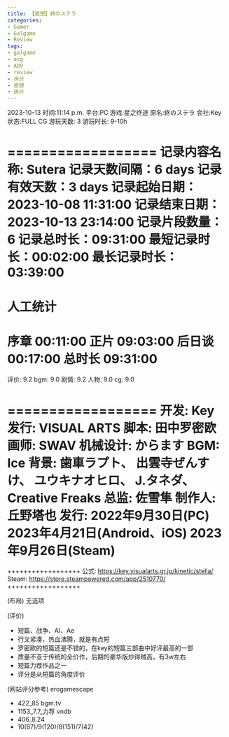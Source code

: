 ```yaml
---
title: 【感想】終のステラ
categories:
- Gamer
- Galgame
- Review
tags:
- galgame
- acg
- ADV
- review
- 评分
- 感想
- 统计
---
```


2023-10-13
时间:11:14 p.m.
平台:PC
游戏:星之终途
原名:終のステラ
会社:Key
状态:FULL CG
游玩天数: 3
游玩时长: 9-10h

==================
记录内容名称: Sutera
记录天数间隔：6 days
记录有效天数：3 days
记录起始日期：2023-10-08 11:31:00
记录结束日期：2023-10-13 23:14:00
记录片段数量：6
记录总时长：09:31:00
最短记录时长：00:02:00
最长记录时长：03:39:00
=======================
人工统计
=======================
序章    00:11:00
正片    09:03:00
后日谈  00:17:00
总时长  09:31:00
==================

评价: 9.2
bgm: 9.0
剧情: 9.2
人物: 9.0
cg: 9.0

==================
开发: Key
发行: VISUAL ARTS
脚本: 田中罗密欧
画师: SWAV
机械设计: からます
BGM: Ice
背景: 歯車ラプト、 出雲寺ぜんすけ、 ユウキナオヒロ、 J.タネダ、Creative Freaks
总监: 佐雪隼
制作人: 丘野塔也
发行: 
    2022年9月30日(PC)
    2023年4月21日(Android、iOS)
    2023年9月26日(Steam)
==================

++++++++++++++++++
公式: https://key.visualarts.gr.jp/kinetic/stella/
Steam: https://store.steampowered.com/app/2510770/
++++++++++++++++++

(布局)
无选项

(评价)
- 短篇、战争、AI、Ae
- 行文紧凑，热血沸腾，就是有点短
- 罗密欧的短篇还是不错的，在key的短篇三部曲中好评最高的一部
- 质量不亚于传统的全价作，后期的豪华版炒得贼高，有3w左右
- 短篇力荐作品之一
- 评分是从短篇的角度评价

(网站评分参考)
erogamescape
- 422_85
bgm.tv
- 1153_7.7_力荐
vndb
- 406_8.24
- 10(67)/9(120)/8(151)/7(42)


